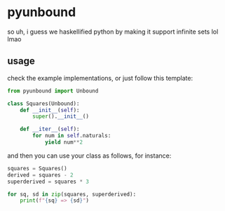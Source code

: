 
# pyunbound

so uh, i guess we haskellified python by making it support infinite sets lol lmao

## usage 

check the example implementations, or just follow this template:

```python
from pyunbound import Unbound

class Squares(Unbound):
    def __init__(self):
        super().__init__()

    def __iter__(self):
        for num in self.naturals:
            yield num**2
```

and then you can use your class as follows, for instance:

```python
squares = Squares()
derived = squares - 2
superderived = squares * 3

for sq, sd in zip(squares, superderived):
    print(f"{sq} => {sd}")
```

